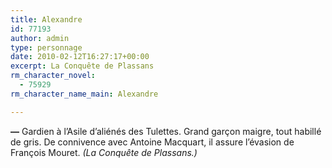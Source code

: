 ```yaml
---
title: Alexandre
id: 77193
author: admin
type: personnage
date: 2010-02-12T16:27:17+00:00
excerpt: La Conquête de Plassans
rm_character_novel:
  - 75929
rm_character_name_main: Alexandre

---
```

**—** Gardien à l&rsquo;Asile d&rsquo;aliénés des Tulettes. Grand garçon maigre, tout habillé de gris. De connivence avec Antoine Macquart, il assure l&rsquo;évasion de François Mouret. _(La Conquête de Plassans.)_